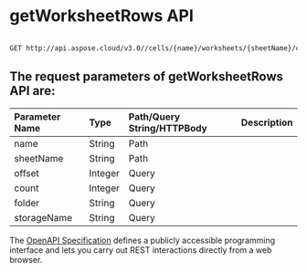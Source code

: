 # **getWorksheetRows API**

 

```bash

GET http://api.aspose.cloud/v3.0//cells/{name}/worksheets/{sheetName}/cells/rows/

```

## The request parameters of **getWorksheetRows** API are: 

| Parameter Name | Type | Path/Query String/HTTPBody | Description | 
| :- | :- | :- |:- | 
|name|String|Path||
|sheetName|String|Path||
|offset|Integer|Query||
|count|Integer|Query||
|folder|String|Query||
|storageName|String|Query||


The [OpenAPI Specification](https://reference.aspose.cloud/cells/#/CellsController/GetWorksheetRows) defines a publicly accessible programming interface and lets you carry out REST interactions directly from a web browser.
